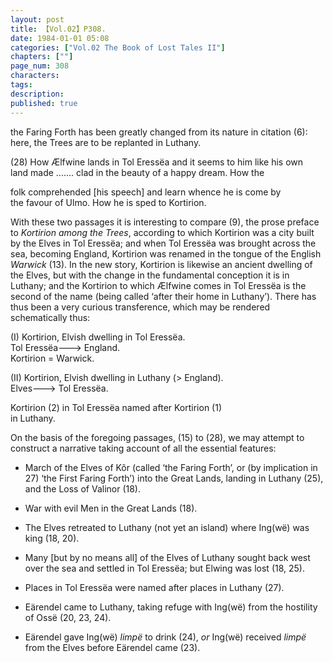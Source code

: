 ```yaml
---
layout: post
title: 【Vol.02】P308.
date: 1984-01-01 05:08
categories: ["Vol.02 The Book of Lost Tales II"]
chapters: [""]
page_num: 308
characters: 
tags: 
description: 
published: true
---
```


<p style="text-indent: 0;">
the Faring Forth has been greatly changed from its nature in citation (6): here, the Trees are to be replanted in Luthany.
</p>

(28) How Ælfwine lands in Tol Eressëa and it seems to him like his own<BR>land made ....... clad in the beauty of a happy dream. How the

folk comprehended [his speech] and learn whence he is come by<BR>the favour of Ulmo. How he is sped to Kortirion.

With these two passages it is interesting to compare (9), the prose preface to <I>Kortirion among the Trees</I>, according to which Kortirion was a city built by the Elves in Tol Eressëa; and when Tol Eressëa was brought across the sea, becoming England, Kortirion was renamed in the tongue of the English <I>Warwick</I> (13). In the new story, Kortirion is likewise an ancient dwelling of the Elves, but with the change in the fundamental conception it is in Luthany; and the Kortirion to which Ælfwine comes in Tol Eressëa is the second of the name (being called ‘after their home in Luthany’). There has thus been a very curious transference, which may be rendered schematically thus:

(I) Kortirion, Elvish dwelling in Tol Eressëa.<BR>Tol Eressëa———> England.<BR>Kortirion = Warwick.

(II) Kortirion, Elvish dwelling in Luthany (> England).<BR>Elves———> Tol Eressëa.

Kortirion (2) in Tol Eressëa named after Kortirion (1)<BR>in Luthany.

On the basis of the foregoing passages, (15) to (28), we may attempt to<BR>construct a narrative taking account of all the essential features:

- March of the Elves of Kôr (called ‘the Faring Forth’, or (by implication in 27) ‘the First Faring Forth’) into the Great Lands, landing in Luthany (25), and the Loss of Valinor (18).

- War with evil Men in the Great Lands (18).

- The Elves retreated to Luthany (not yet an island) where Ing(wë) was king (18, 20).

- Many [but by no means all] of the Elves of Luthany sought back west over the sea and settled in Tol Eressëa; but Elwing was lost (18, 25).

- Places in Tol Eressëa were named after places in Luthany (27).

- Eärendel came to Luthany, taking refuge with Ing(wë) from the hostility of Ossë (20, 23, 24).

- Eärendel gave Ing(wë) <I>limpë</I> to drink (24), <I>or</I> Ing(wë) received <I>limpë</I> from the Elves before Eärendel came (23).

